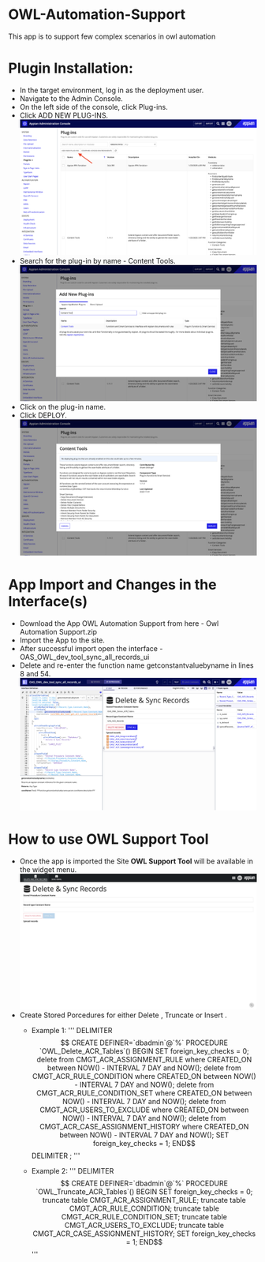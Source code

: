# OWL-Automation-Support
This app is to support few complex scenarios in owl automation

# Plugin Installation:
* In the target environment, log in as the deployment user.
* Navigate to the Admin Console.
* On the left side of the console, click Plug-ins.
* Click ADD NEW PLUG-INS.
![ADD NEW PLUGIN](https://github.com/mukundanramesh/OWL-Automation-Support/blob/main/Images/Add%20New%20Plugins.png)
* Search for the plug-in by name - Content Tools.
![SEARCH PLUGIN](https://github.com/mukundanramesh/OWL-Automation-Support/blob/main/Images/Search%20Plugin.png)
* Click on the plug-in name.
* Click DEPLOY.
![DEPLOY PLUGIN](https://github.com/mukundanramesh/OWL-Automation-Support/blob/main/Images/Deploy%20Plugin.png)


# App Import and Changes in the Interface(s)
* Download the App OWL Automation Support from here - Owl Automation Support.zip
* Import the App to the site.
* After successful import open the interface - OAS_OWL_dev_tool_sync_all_records_ui
* Delete and re-enter the function name getconstantvaluebyname in lines 8 and 54.
![INTERFACE CHANGES](https://github.com/mukundanramesh/OWL-Automation-Support/blob/main/Images/Changes%20in%20Interface.png)

# How to use OWL Support Tool
* Once the app is imported the Site **OWL Support Tool** will be available in the widget menu.
![SITE HOME PAGE](https://github.com/mukundanramesh/OWL-Automation-Support/blob/main/Images/OWL%20Support%20Tool%20-%20Home%20Page.png)
* Create Stored Porcedures for either Delete , Truncate or Insert .
    * Example 1:
        '''
            DELIMITER $$
            CREATE DEFINER=`dbadmin`@`%` PROCEDURE `OWL_Delete_ACR_Tables`()
            BEGIN
            SET foreign_key_checks = 0;
            delete from CMGT_ACR_ASSIGNMENT_RULE where CREATED_ON between NOW() - INTERVAL 7 DAY and NOW();
            delete from CMGT_ACR_RULE_CONDITION where CREATED_ON between NOW() - INTERVAL 7 DAY and NOW();
            delete from CMGT_ACR_RULE_CONDITION_SET where CREATED_ON between NOW() - INTERVAL 7 DAY and NOW();
            delete from CMGT_ACR_USERS_TO_EXCLUDE where CREATED_ON between NOW() - INTERVAL 7 DAY and NOW();
            delete from CMGT_ACR_CASE_ASSIGNMENT_HISTORY where CREATED_ON between NOW() - INTERVAL 7 DAY and NOW();
            SET foreign_key_checks = 1;
            END$$
            DELIMITER ;
        '''

    * Example 2:
        '''
            DELIMITER $$
            CREATE DEFINER=`dbadmin`@`%` PROCEDURE `OWL_Truncate_ACR_Tables`()
            BEGIN
            SET foreign_key_checks = 0;
            truncate table CMGT_ACR_ASSIGNMENT_RULE;
            truncate table CMGT_ACR_RULE_CONDITION;
            truncate table CMGT_ACR_RULE_CONDITION_SET;
            truncate table CMGT_ACR_USERS_TO_EXCLUDE;
            truncate table CMGT_ACR_CASE_ASSIGNMENT_HISTORY;
            SET foreign_key_checks = 1;
            END$$
        '''
